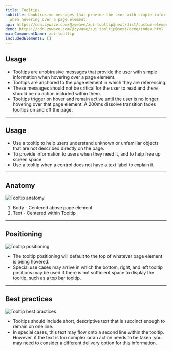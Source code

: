 ```yaml
---
title: Tooltips
subtitle: Unobtrusive messages that provide the user with simple information
  when hovering over a page element.
api: https://cdn.zywave.com/@zywave/zui-tooltip@next/dist/custom-elements.json
demo: https://cdn.zywave.com/@zywave/zui-tooltip@next/demo/index.html
mainComponentName: zui-tooltip
includedElements: []
---
```

## Usage

* Tooltips are unobtrusive messages that provide the user with simple information when hovering over a page element.
* Tooltips are anchored to the page element in which they are referencing.
* These messages should not be critical for the user to read and there should be no action included within them.
* Tooltips trigger on hover and remain active until the user is no longer hovering over that page element. A 200ms dissolve transition fades tooltips on and off the page.

- - -

## Usage

* Use a tooltip to help users understand unknown or unfamiliar objects that are not described directly on the page.
* To provide information to users when they need it, and to help free up screen space
* Use a tooltip when a control does not have a text label to explain it.

- - -

## Anatomy

![Tooltip anatomy](/images/components/tooltips/tooltips-anatomy.svg)

1. Body - Centered above page element
2. Text - Centered within Tooltip

- - -

## Positioning

![Tooltip positioning](/images/components/tooltips/tooltips-positioning.svg)

* The tooltip positioning will default to the top of whatever page element is being hovered.
* Special use cases may arrive in which the bottom, right, and left tooltip positions may be used if there is not sufficient space to display the tooltip, such as a top bar tooltip.

- - -

## Best practices

![Tooltip best practices](/images/components/tooltips/tooltips-bestpractice.svg)

* Tooltips should include short, descriptive text that is succinct enough to remain on one line.
* In special cases, this text may flow onto a second line within the tooltip. However, if the text is too complex or an action needs to be taken, you may need to consider a different delivery option for this information.